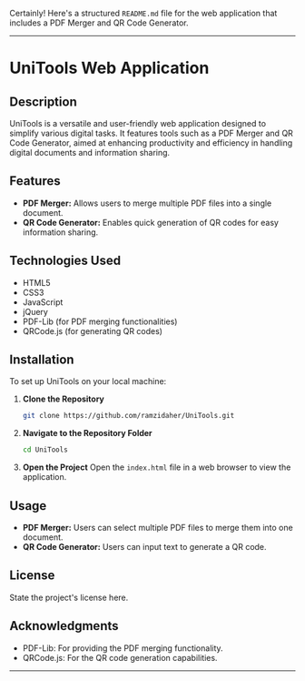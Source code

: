 Certainly! Here's a structured `README.md` file for the web application that includes a PDF Merger and QR Code Generator.

---

# UniTools Web Application

## Description
UniTools is a versatile and user-friendly web application designed to simplify various digital tasks. It features tools such as a PDF Merger and QR Code Generator, aimed at enhancing productivity and efficiency in handling digital documents and information sharing.

## Features
- **PDF Merger:** Allows users to merge multiple PDF files into a single document.
- **QR Code Generator:** Enables quick generation of QR codes for easy information sharing.

## Technologies Used
- HTML5
- CSS3
- JavaScript
- jQuery
- PDF-Lib (for PDF merging functionalities)
- QRCode.js (for generating QR codes)

## Installation
To set up UniTools on your local machine:

1. **Clone the Repository**
   ```sh
   git clone https://github.com/ramzidaher/UniTools.git
   ```

2. **Navigate to the Repository Folder**
   ```sh
   cd UniTools
   ```

3. **Open the Project**
   Open the `index.html` file in a web browser to view the application.

## Usage
- **PDF Merger:** Users can select multiple PDF files to merge them into one document.
- **QR Code Generator:** Users can input text to generate a QR code.


## License
State the project's license here.

## Acknowledgments
- PDF-Lib: For providing the PDF merging functionality.
- QRCode.js: For the QR code generation capabilities.

---

